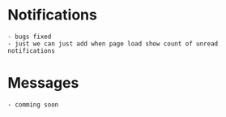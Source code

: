 # Notifications
    - bugs fixed
    - just we can just add when page load show count of unread notifications

# Messages
    - comming soon
